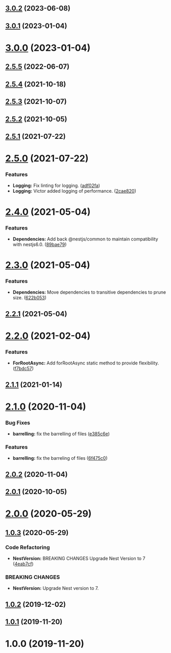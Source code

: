 ## [3.0.2](https://github.com/benMain/nest-kinesis-producer/compare/v3.0.1...v3.0.2) (2023-06-08)

## [3.0.1](https://github.com/benMain/nest-kinesis-producer/compare/v3.0.0...v3.0.1) (2023-01-04)

# [3.0.0](https://github.com/benMain/nest-kinesis-producer/compare/v2.5.5...v3.0.0) (2023-01-04)

## [2.5.5](https://github.com/benMain/nest-kinesis-producer/compare/v2.5.4...v2.5.5) (2022-06-07)

## [2.5.4](https://github.com/benMain/nest-kinesis-producer/compare/v2.5.3...v2.5.4) (2021-10-18)

## [2.5.3](https://github.com/benMain/nest-kinesis-producer/compare/v2.5.2...v2.5.3) (2021-10-07)

## [2.5.2](https://github.com/benMain/nest-kinesis-producer/compare/v2.5.1...v2.5.2) (2021-10-05)

## [2.5.1](https://github.com/benMain/nest-kinesis-producer/compare/v2.5.0...v2.5.1) (2021-07-22)

# [2.5.0](https://github.com/benMain/nest-kinesis-producer/compare/v2.4.0...v2.5.0) (2021-07-22)


### Features

* **Logging:** Fix linting for logging. ([adf02fa](https://github.com/benMain/nest-kinesis-producer/commit/adf02fa49ba0719a4796fe7cc78b5936d23fc1e2))
* **Logging:** Victor added logging of performance. ([2cae820](https://github.com/benMain/nest-kinesis-producer/commit/2cae820fcb55b6e2483e93124fc69f23084eba3b))

# [2.4.0](https://github.com/benMain/nest-kinesis-producer/compare/v2.3.0...v2.4.0) (2021-05-04)


### Features

* **Dependencies:** Add back @nestjs/common to maintain compatibility with nestjs6.0. ([89bae79](https://github.com/benMain/nest-kinesis-producer/commit/89bae790d270bda5d3220d1d8bbf70b1fccc8462))

# [2.3.0](https://github.com/benMain/nest-kinesis-producer/compare/v2.2.1...v2.3.0) (2021-05-04)


### Features

* **Dependencies:** Move dependencies to transitive dependencies to prune size. ([622b053](https://github.com/benMain/nest-kinesis-producer/commit/622b053afcd9cfd3f19c402cf1ecd1a3fe60e1f1))

## [2.2.1](https://github.com/benMain/nest-kinesis-producer/compare/v2.2.0...v2.2.1) (2021-05-04)

# [2.2.0](https://github.com/benMain/nest-kinesis-producer/compare/v2.1.1...v2.2.0) (2021-02-04)


### Features

* **ForRootAsync:** Add forRootAsync static method to provide flexibility. ([f7bdc57](https://github.com/benMain/nest-kinesis-producer/commit/f7bdc5745b4697f3112e9ea2c775cae2ab1a12c5))

## [2.1.1](https://github.com/benMain/nest-kinesis-producer/compare/v2.1.0...v2.1.1) (2021-01-14)

# [2.1.0](https://github.com/benMain/nest-kinesis-producer/compare/v2.0.2...v2.1.0) (2020-11-04)


### Bug Fixes

* **barrelling:** fix the barrelling of files ([e385c6e](https://github.com/benMain/nest-kinesis-producer/commit/e385c6ea592bdbfd68c33c3b7fd7d04080fac6fd))


### Features

* **barrelling:** fix the barreling of files ([6f475c0](https://github.com/benMain/nest-kinesis-producer/commit/6f475c051b2c8f2be89a2b1c1373de05dd85c00c))

## [2.0.2](https://github.com/benMain/nest-kinesis-producer/compare/v2.0.1...v2.0.2) (2020-11-04)

## [2.0.1](https://github.com/benMain/nest-kinesis-producer/compare/v2.0.0...v2.0.1) (2020-10-05)

# [2.0.0](https://github.com/benMain/nest-kinesis-producer/compare/v1.0.3...v2.0.0) (2020-05-29)

## [1.0.3](https://github.com/benMain/nest-kinesis-producer/compare/v1.0.2...v1.0.3) (2020-05-29)

### Code Refactoring

- **NestVersion:** BREAKING CHANGES Upgrade Nest Version to 7 ([4eab7cf](https://github.com/benMain/nest-kinesis-producer/commit/4eab7cff8eb2cb68b4d998d807d201372e8fe265))

### BREAKING CHANGES

- **NestVersion:** Upgrade Nest version to 7.

## [1.0.2](https://github.com/benMain/nest-kinesis-producer/compare/v1.0.1...v1.0.2) (2019-12-02)

## [1.0.1](https://github.com/benMain/nest-kinesis-producer/compare/v1.0.0...v1.0.1) (2019-11-20)

# 1.0.0 (2019-11-20)

